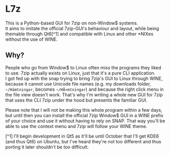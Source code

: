 # L7z
This is a Python-based GUI for 7zip on non-Window$ systems.   
It aims to imitate the official 7zip-GUI's behaviour and layout, while being themable through Qt6[^1] and compatible 
with Linux and other *NIXes without the use of WINE.   

## Why? 
People who go from Window$ to Linux often miss the programs they liked to use. 7zip actually exists on Linux, just that 
it's a pure CLI application.   
I got fed up with the snap trying to bring 7zip's GUI to Linux through WINE, because it cannot use Unicode file names 
(e.g. my downloads folder, `~/Hämtningar`, becomes `~/HÃ¤mtningar`) and because the right click menu in the file view 
doesn't work. That's why I'm writing a whole new GUI for 7zip that uses the CLI 7zip under the hood but presents the 
familiar GUI.   

Please note that I will not be making this whole program within a few days, but until then you can install the official 
7zip Window$ GUI in a WINE prefix of your choice and use it without having to rely on SNAP. That way you'll be able to 
use the context menu and 7zip will follow your WINE theme.   



[^1] I'll begin development in Qt5 as it'll be until October that I'll get KDE6 (and thus Qt6) on Ubuntu, but I've 
heard they're not too different and thus porting it later shouldn't be _too_ difficult.   